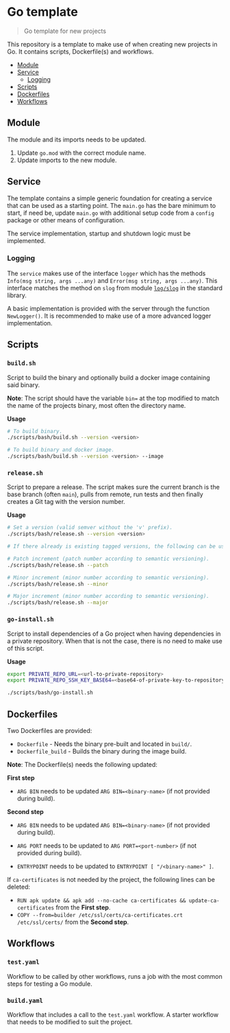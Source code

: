 # Go template

> Go template for new projects

This repository is a template to make use of when creating new projects in
Go. It contains scripts, Dockerfile(s) and workflows.

* [Module](#module)
* [Service](#Service)
  * [Logging](#logging)
* [Scripts](#scripts)
* [Dockerfiles](#dockerfiles)
* [Workflows](#workflows)

## Module

The module and its imports needs to be updated.

1. Update `go.mod` with the correct module name.
2. Update imports to the new module.

## Service

The template contains a simple generic foundation for creating a service that can be used as a starting point. The `main.go` has the bare minimum to start, if need be, update `main.go` with additional setup code from a `config` package or other means of configuration.

The service implementation, startup and shutdown logic must be implemented.

### Logging

The `service` makes use of the interface `logger` which has the methods `Info(msg string, args ...any)` and `Error(msg string, args ...any)`. This interface matches the method on `slog` from module [`log/slog`](https://pkg.go.dev/log/slog) in the standard library.

A basic implementation is provided with the server through the function `NewLogger()`. It is recommended to make use of a more advanced logger implementation.

## Scripts

### `build.sh`

Script to build the binary and optionally build a docker image
containing said binary.

**Note**: The script should have the variable `bin=` at the top modified to match the name of the projects binary, most often the directory name.

**Usage**

```sh
# To build binary.
./scripts/bash/build.sh --version <version>

# To build binary and docker image.
./scripts/bash/build.sh --version <version> --image
```

### `release.sh`

Script to prepare a release. The script makes sure the current branch is the base branch (often `main`), pulls from remote, run tests and then finally creates a Git tag with the version number.

**Usage**

```sh
# Set a version (valid semver without the 'v' prefix).
./scripts/bash/release.sh --version <version>

# If there already is existing tagged versions, the following can be used.

# Patch increment (patch number according to semantic versioning).
./scripts/bash/release.sh --patch

# Minor increment (minor number according to semantic versioning).
./scripts/bash/release.sh --minor

# Major increment (minor number according to semantic versioning).
./scripts/bash/release.sh --major
```

### `go-install.sh`

Script to install dependencies of a Go project when having dependencies in a private repository. When that is not the case, there is no need to make use of this script.

**Usage**

```sh
export PRIVATE_REPO_URL=<url-to-private-repository>
export PRIVATE_REPO_SSH_KEY_BASE64=<base64-of-private-key-to-repository>

./scripts/bash/go-install.sh
```

## Dockerfiles

Two Dockerfiles are provided:

* `Dockerfile` - Needs the binary pre-built and located in `build/`.
* `Dockerfile_build` - Builds the binary during the image build.

**Note**: The Dockerfile(s) needs the following updated:

**First step**

* `ARG BIN` needs to be updated `ARG BIN=<binary-name>` (if not provided during build).

**Second step**

* `ARG BIN` needs to be updated `ARG BIN=<binary-name>` (if not provided during build).
* `ARG PORT` needs to be updated to `ARG PORT=<port-number>` (if not provided during build).

* `ENTRYPOINT` needs to be updated to `ENTRYPOINT [ "/<binary-name>" ]`.

If `ca-certificates` is not needed by the project, the following lines can be deleted:

* `RUN apk update && apk add --no-cache ca-certificates && update-ca-certificates` from the **First step**.
* `COPY --from=builder /etc/ssl/certs/ca-certificates.crt /etc/ssl/certs/` from the **Second step**.


## Workflows

### `test.yaml`

Workflow to be called by other workflows, runs a job with the most common steps for testing a Go module.

### `build.yaml`

Workflow that includes a call to the `test.yaml` workflow. A starter workflow that needs to be modified to suit the project.
